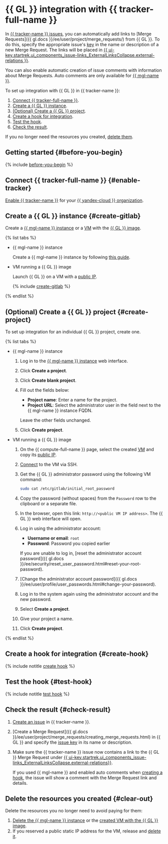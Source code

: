 # {{ GL }} integration with {{ tracker-full-name }}

In [{{ tracker-name }} issues](../../tracker/about-tracker.md#zadacha), you can automatically add links to [Merge Requests]({{ gl.docs }}/ee/user/project/merge_requests/) from {{ GL }}. To do this, specify the appropriate issue's [key](../../tracker/glossary.md#key) in the name or description of a new Merge Request. The links will be placed in [{{ ui-key.startrek.ui_components_issue-links_ExternalLinksCollapse.external-relations }}](../../tracker/external-links.md).

You can also enable automatic creation of issue comments with information about Merge Requests. Auto comments are only available for [{{ mgl-name }}](../../managed-gitlab/).

To set up integration with {{ GL }} in {{ tracker-name }}:

1. [Connect {{ tracker-full-name }}](#enable-tracker).
1. [Create a {{ GL }} instance](#create-gitlab).
1. [(Optional) Create a {{ GL }} project](#create-project).
1. [Create a hook for integration](#create-hook).
1. [Test the hook](#test-hook).
1. [Check the result](#check-result).

If you no longer need the resources you created, [delete them](#clear-out).

## Getting started {#before-you-begin}

{% include [before-you-begin](../_tutorials_includes/before-you-begin.md) %}

## Connect {{ tracker-full-name }} {#enable-tracker}

[Enable {{ tracker-name }}](../../tracker/enable-tracker.md) for your [{{ yandex-cloud }} organization](../../organization/).

## Create a {{ GL }} instance {#create-gitlab}

Create a [{{ mgl-name }} instance](../../managed-gitlab/concepts/index.md#instance) or a [VM](../../compute/concepts/vm.md) with the [{{ GL }} image](../../compute/concepts/image.md).

{% list tabs %}


- {{ mgl-name }} instance

   Create a {{ mgl-name }} instance by following [this guide](../../managed-gitlab/quickstart.md#instance-create).


- VM running a {{ GL }} image

   Launch {{ GL }} on a VM with a [public IP](../../vpc/concepts/address.md#public-addresses).

   {% include [create-gitlab](../../_includes/managed-gitlab/create.md) %}

{% endlist %}

## (Optional) Create a {{ GL }} project {#create-project}

To set up integration for an individual {{ GL }} project, create one.

{% list tabs %}

- {{ mgl-name }} instance

   1. Log in to the [{{ mgl-name }} instance](../../managed-gitlab/concepts/index.md#instance) web interface.
   1. Click **Create a project**.
   1. Click **Create blank project**.
   1. Fill out the fields below:
      * **Project name**: Enter a name for the project.
      * **Project URL**: Select the administrator user in the field next to the {{ mgl-name }} instance FQDN.

      Leave the other fields unchanged.
   1. Click **Create project**.

- VM running a {{ GL }} image

   1. On the {{ compute-full-name }} page, select the created [VM](../../compute/concepts/vm.md) and copy its [public IP](../../vpc/concepts/address.md#public-addresses).
   1. [Connect](../../compute/operations/vm-connect/ssh.md) to the VM via SSH.
   1. Get the {{ GL }} administrator password using the following VM command:

      ```bash
      sudo cat /etc/gitlab/initial_root_password
      ```

   1. Copy the password (without spaces) from the `Password` row to the clipboard or a separate file.
   1. In the browser, open this link: `http://<public VM IP address>`. The {{ GL }} web interface will open.
   1. Log in using the administrator account:
      * **Username or email**: `root`
      * **Password**: Password you copied earlier

      If you are unable to log in, [reset the administrator account password]({{ gl.docs }}/ee/security/reset_user_password.html#reset-your-root-password).
   1. [Change the administrator account password]({{ gl.docs }}/ee/user/profile/user_passwords.html#change-your-password).
   1. Log in to the system again using the administrator account and the new password.
   1. Select **Create a project**.
   1. Give your project a name.
   1. Click **Create project**.

{% endlist %}

## Create a hook for integration {#create-hook}

{% include notitle [create hook](../../_includes/managed-gitlab/create-hook.md) %}

## Test the hook {#test-hook}

{% include notitle [test hook](../../_includes/managed-gitlab/test-hook.md) %}

## Check the result {#check-result}

1. [Create an issue](../../tracker/user/create-ticket.md#create-task) in {{ tracker-name }}.
1. [Create a Merge Request]({{ gl.docs }}/ee/user/project/merge_requests/creating_merge_requests.html) in {{ GL }} and specify the [issue key](../../tracker/glossary.md#key) in its name or description.
1. Make sure the {{ tracker-name }} issue now contains a link to the {{ GL }} Merge Request under [{{ ui-key.startrek.ui_components_issue-links_ExternalLinksCollapse.external-relations}}](../../tracker/external-links.md).

   If you used {{ mgl-name }} and enabled auto comments when [creating a hook](#create-hook), the issue will show a comment with the Merge Request link and details.

## Delete the resources you created {#clear-out}

Delete the resources you no longer need to avoid paying for them:

1. [Delete the {{ mgl-name }} instance](../../managed-gitlab/operations/instance/instance-delete.md) or the [created VM with the {{ GL }} image](../../compute/operations/vm-control/vm-delete.md).
1. If you reserved a public static IP address for the VM, release and [delete it](../../vpc/operations/address-delete.md).
